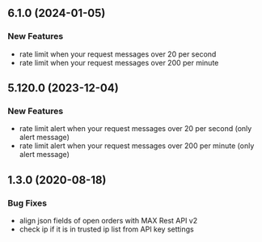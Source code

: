 ## 6.1.0 (2024-01-05)

### New Features
* rate limit when your request messages over 20 per second
* rate limit when your request messages over 200 per minute

## 5.120.0 (2023-12-04)

### New Features
* rate limit alert when your request messages over 20 per second (only alert message)
* rate limit alert when your request messages over 200 per minute (only alert message)

## 1.3.0 (2020-08-18)

### Bug Fixes
* align json fields of open orders with MAX Rest API v2
* check ip if it is in trusted ip list from API key settings